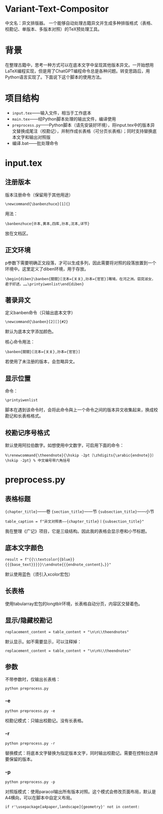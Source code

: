 # Variant-Text-Compositor
中文名：异文排版器。
一个能够自动处理古籍异文并生成多种排版格式（表格、校勘记、单版本、多版本对照）的TeX预处理工具。

# 背景

在整理古籍中，思考一种方式可以在底本文字中呈现其他版本异文。一开始想用LaTeX编程实现，但是用了ChatGPT编程命令总是各种问题。转变思路后，用Python语言实现了。下面说下这个脚本的使用方法。

# 项目结构

- `input.tex`——输入文件，相当于工作底本
- `main.tex`——经Python脚本处理的输出文件，编译使用
- `preprocess.py`——Python脚本（请先安装好环境），将input.tex中的版本异文替换成尾注（校勘记），并制作成长表格（可分页长表格）；同时支持替换底本文字和输出对照版
- 编译.bat——批处理命令

# input.tex

## 注册版本

版本注册命令（保留用于其他用途）

``\newcommand{\banbenzhuce}[1]{}``

用法：

``\banbenzhuce{许本,黄本,四库,孙本,沈本,详节}``

放在文档区。

## 正文环境

p参数下需要明确正文段落，才可以生成多列，因此需要将对照的段落放置到一个环境中。这里定义了diben环境，用于存放。

``\begin{diben}\banben{關關}[沈本={关关},孙本={官官}]雎鳩，在河之洲。窈窕淑女，君子好逑。……\printyiwenlist\end{diben}``

## 著录异文

定义banben命令（只输出底本文字）

``\newcommand{\banben}[2][]{#2}``

默认为底本文字添加颜色。

核心命令用法：

``\banben{關關}[沈本={关关},孙本={官官}]``

若使用了未注册的版本，会忽略异文。

## 显示位置

命令：

``\printyiwenlist``

脚本在遇到该命令时，会将此命令與上一个命令之间的版本异文收集起来，换成校勘记和长表格格式。

## 校勘记序号格式

默认使用阿拉伯数字。如想使用中文数字，可启用下面的命令：

``%\renewcommand{\theendnote}{\hskip -2pt〔\zhdigits{\arabic{endnote}}〕\hskip -2pt} % 中文编号带六角括号``

# preprocess.py

## 表格标题

`{chapter_title}`——卷
`{section_title}`——节
`{subsection_title}`——小节

``table_caption = f"异文对照表——{chapter_title}丨{subsection_title}"``

我在整理《广记》项目，它是三级结构。因此我的表格会显示卷和小节标题。

## 底本文字颜色

``result = f"{{\\textcolor{{blue}}{{{base_text}}}}}\\endnote{{{endnote_content}。}}"``

默认使用蓝色（须引入xcolor宏包）

## 长表格

使用tabularray宏包的longtblr环境，长表格自动分页，内容区交替着色。

## 显示/隐藏校勘记

``replacement_content = table_content + "\n\n\\theendnotes"``

默认显示。如不需要显示，可以注释掉：

``replacement_content = table_content + "\n\n%\\theendnotes"``

## 参数

不带参数时，仅输出长表格：

``python preprocess.py``

### -e

``python preprocess.py -e``

校勘记模式：只输出校勘记。没有长表格。

### -r

``python preprocess.py -r``

替换模式：将底本文字替换为指定版本文字，同时输出校勘记。需要在控制台选择要保留的版本。

### -p

``python preprocess.py -p``

对照版模式：使用paracol输出所有版本对照。这个模式会修改页面布局，默认是A4横向，可以在脚本中自定义布局。

``if r'\usepackage[a4paper,landscape]{geometry}' not in content:``
